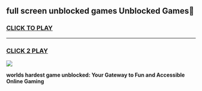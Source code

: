 
## full screen unblocked games Unblocked Games👋
<h3>
<a href="https://premium.freeplayer.one?title=full_screen_unblocked_games&ref=16F">CLICK TO PLAY</a></h3>
<hr>

<h3>
<a href="https://premium.freeplayer.one?title=full_screen_unblocked_games&ref=16F">CLICK 2 PLAY</a>
  
</h3>

<a href="https://premium.freeplayer.one?title=full_screen_unblocked_games&ref=16F/"><img src="https://clearcache.store/games.png"></a>


**worlds hardest game unblocked: Your Gateway to Fun and Accessible Online Gaming**
